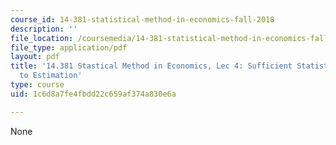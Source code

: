 ```yaml
---
course_id: 14-381-statistical-method-in-economics-fall-2018
description: ''
file_location: /coursemedia/14-381-statistical-method-in-economics-fall-2018/1c6d8a7fe4fbdd22c659af374a830e6a_MIT14_381F18_lec4.pdf
file_type: application/pdf
layout: pdf
title: '14.381 Stastical Method in Economics, Lec 4: Sufficient Statistics, Introduction
  to Estimation'
type: course
uid: 1c6d8a7fe4fbdd22c659af374a830e6a

---
```

None